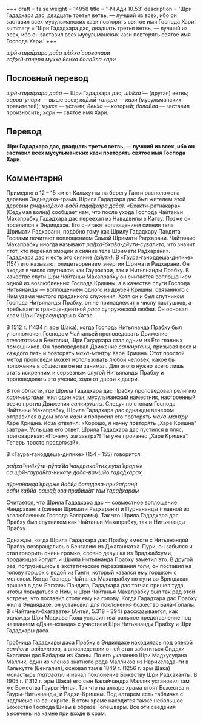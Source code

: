 +++
draft = false
weight = 14958
title = 'ЧЧ Ади 10.53'
description = 'Шри Гададхара дас, двадцать третья ветвь, — лучший из всех, ибо он заставил всех мусульманских кази повторять святое имя Господа Хари.'
summary = 'Шри Гададхара дас, двадцать третья ветвь, — лучший из всех, ибо он заставил всех мусульманских кази повторять святое имя Господа Хари.'
+++

_ш́рӣ-гада̄дхара да̄са ш́а̄кха̄ сарвопари  
ка̄джӣ-ган̣ера мукхе йен̇ха бола̄ила хари_

## Пословный перевод

_ш́рӣ_\-_гада̄дхара_ _да̄са_ — Шри Гададхара дас; _ш́а̄кха̄_ — (другая) ветвь; _сарва_\-_упари_ — выше всех; _ка̄джӣ_\-_ган̣ера_ — _кази_ (мусульманских правителей); _мукхе_ — устами; _йен̇ха_ — который; _бола̄ила_ — заставил произносить; _хари_ — святое имя Хари.

## Перевод

**Шри Гададхара дас, двадцать третья ветвь, — лучший из всех, ибо он заставил всех мусульманских кази повторять святое имя Господа Хари.**

## Комментарий

Примерно в 12 – 15 км от Калькутты на берегу Ганги расположена деревня Эндиядаха-грама. Шрила Гададхара дас был жителем этой деревни _(эн̇д̣ийа̄даха-ва̄сӣ гада̄дхара да̄са)._ «Бхакти-ратнакара» (Седьмая волна) сообщает нам, что после ухода Господа Чайтаньи Махапрабху Гададхара дас переехал из Навадвипы в Катву. Позже он поселился в Эндиядахе. Его считают воплощением сияния тела Шримати Радхарани, подобно тому как Шрилу Гададхару Пандита Госвами почитают воплощением Самой Шримати Радхарани. Чайтанью Махапрабху иногда называют _ра̄дха̄-бха̄ва-дйути-сувалита,_ что значит «тот, кто перенял эмоции и сияние тела Шримати Радхарани». Гададхара дас и есть это сияние _(дйути)_. В «Гаура-ганоддеша-дипике» (154) его называют олицетворением энергии Шримати Радхарани. Он входит в число спутников как Гаурахари, так и Нитьянанды Прабху. В качестве слуги Шри Чайтаньи Махапрабху он считается воплощением одной из возлюбленных Господа Кришны, а в качестве слуги Господа Нитьянанды — воплощением одного из друзей Кришны, связанного с Ним узами чистого преданного служения. Хотя он и был спутником Господа Нитьянанды Прабху, он не принадлежит к числу пастушков, а пребывает в трансцендентной _расе_ супружеской любви. Он основал храм Шри Гаурасундары в Катве.

В 1512 г. (1434 г. эры Шака), когда Господь Нитьянанда Прабху был уполномочен Господом Чайтаньей проповедовать Движение _санкиртаны_ в Бенгалии, Шри Гададхара стал одним из Его главных помощников. Он проповедовал Движение _санкиртаны,_ призывая всех и каждого петь и повторять _маха-мантру_ Харе Кришна. Этот простой метод проповеди может использовать любой человек, какое бы положение в обществе он ни занимал. Для этого нужно всего лишь стать искренним и серьезным слугой Нитьянанды Прабху и проповедовать это учение, ходя от двери к двери.

В той области, где Шрила Гададхара дас Прабху проповедовал религию _хари-киртаны,_ жил один _кази,_ мусульманский наместник, настроенный резко против Движения _санкиртаны_. Следуя по стопам Господа Чайтаньи Махапрабху, Шрила Гададхара дас однажды вечером отправился в дом этого _кази_ и попросил его повторять _маха-мантру_ Харе Кришна. _Кази_ ответил: «Хорошо, я начну повторять „Харе Кришна“ завтра». Услышав его ответ, Шрила Гададхара дас пустился в пляс, приговаривая: «Почему же завтра?! Ты уже произнес „Харе Кришна“. Теперь просто продолжай».

В «Гаура-ганоддеша-дипике» (154 – 155) говорится:

_ра̄дха̄-вибхӯти-рӯпа̄ йа̄ чандрака̄нтих̣ пура̄ врадже  
са ш́рӣ-гаура̄н̇га-никат̣е да̄са-вам̇ш́йо гада̄дхарах̣_

_пӯрн̣а̄нанда̄ врадже йа̄сӣд баладева-прийа̄гран̣ӣ  
са̄пи ка̄рйа-ваш́а̄д эва пра̄виш́ат там̇ гада̄дхарам_

Считается, что Шрила Гададхара дас — совместное воплощение Чандраканти (сияния Шримати Радхарани) и Пурнананды (главной из возлюбленных Господа Баларамы). Так что Шрила Гададхара дас Прабху был спутником как Чайтаньи Махапрабху, так и Нитьянанды Прабху.

Однажды, когда Шрила Гададхара дас Прабху вместе с Нитьянандой Прабху возвращались в Бенгалию из Джаганнатха-Пури, он забылся и стал говорить очень громко, словно девушка из Враджабхуми, продающая йогурт, и Шрила Нитьянанда Прабху заметил это. В другой раз, погрузившись в экстатические переживания _гопи,_ он поставил на голову горшок с водой из Ганги, который казался ему горшком с молоком. Когда Господь Чайтанья Махапрабху по пути во Вриндаван пришел в дом Рагхавы Пандита, Гададхара дас тотчас пришел туда, чтобы повидаться с Ним, и Шри Чайтанья Махапрабху был так рад этой встрече, что поставил стопу ему на голову. Когда Гададхара дас Прабху жил в Эндиядахе, он установил для поклонения божество Бала-Гопалы. В «Чайтанья-бхагавате» (Антья, 5.318 – 394) рассказывается, как однажды Шри Мадхава Гхош устроил театральное представление под названием «Дана-кханда» с участием Шри Нитьянанды Прабху и Шри Гададхары даса.

Гробница Гададхары даса Прабху в Эндиядахе находилась под опекой _самйоги-вайшнавов,_ а впоследствии о ней стал заботиться Сиддхи Бхагаван дас Бабаджи из Калны. По его указанию Шри Мадхусудана Маллик, один из членов знатного рода Малликов из Нарикеладанги в Калькутте (Бенгалия), основал там в 1849 г. (1256 г. эры Шака) монастырь _(патавати)_ и начал поклонение Божеству Шри Радхаканты. В 1905 г. (1312 г. эры Шака) его сын Балайчандра Маллик установил там же Божества Гауры-Нитая. Так что на алтаре храма стоят Божества и Гауры-Нитьянанды, и Радхи-Кришны. Под алтарем есть табличка с надписью на санскрите. В этом храме находится также небольшое Божество Господа Шивы в образе Гопешвары. Все эти сведения высечены на камне при входе в храм.
